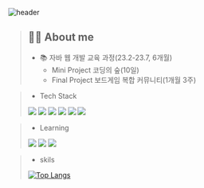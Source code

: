 
<!--
**jaeheeeKim/jaeheeeKim** is a ✨ _special_ ✨ repository because its `README.md` (this file) appears on your GitHub profile.

Here are some ideas to get you started:

- 🔭 I’m currently working on ...
- 🌱 I’m currently learning ...
- 👯 I’m looking to collaborate on ...
- 🤔 I’m looking for help with ...
- 💬 Ask me about ...
- 📫 How to reach me: ...
- 😄 Pronouns: ...
- ⚡ Fun fact: ...
-->
![header](https://capsule-render.vercel.app/api?type=waving&height=150&text=jaehee👏)
> ## 👩‍💻 About me
> - 📚 자바 웹 개발 교육 과정(23.2-23.7, 6개월)
>   - Mini Project 코딩의 숲(10일)
>   - Final Project 보드게임 복합 커뮤니티(1개월 3주)

> - Tech Stack
> <img src="https://img.shields.io/badge/spring-6DB33F?style=for-the-badge&logo=spring&logoColor=white">
> <img src="https://img.shields.io/badge/Java-007396.svg?style=for-the-badge&logo=Java&logoColor=white">
> <img src="https://img.shields.io/badge/JSP-007396?style=for-the-badge&logo=Java&logoColor=white">
> <img src="https://img.shields.io/badge/html5-E34F26?style=for-the-badge&logo=HTML5&logoColor=white">
> <img src="https://img.shields.io/badge/javascript-F7DF1E?style=for-the-badge&logo=javascript&logoColor=white">
> <img src="https://img.shields.io/badge/Oracle-F80000?style=for-the-badge&logo=oracle&logoColor=white">

> - Learning
> <img src="https://img.shields.io/badge/AWS-232F3E?style=for-the-badge&logo=AmazonAWS&logoColor=white"/>
> <img src="https://img.shields.io/badge/Docker-2496ED?style=for-the-badge&logo=Docker&logoColor=white"/> 
> <img src="https://img.shields.io/badge/Mysql-E6B91E?style=for-the-badge&logo=MySql&logoColor=white"/>

> - skils
> 
> [![Top Langs](https://github-readme-stats.vercel.app/api/top-langs/?username=jaeheeeKim&layout=compact)](https://github.com/jaeheeeKim/github-readme-stats)


